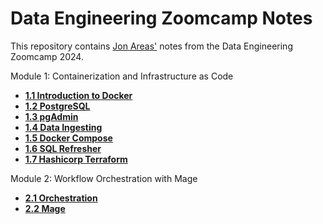 # Data Engineering Zoomcamp Notes

This repository contains [Jon Areas'](https://github.com/jxareas) notes from the Data Engineering Zoomcamp 2024.

Module 1: Containerization and Infrastructure as Code

* [**1.1 Introduction to Docker**](01_01_docker.md)
* [**1.2 PostgreSQL**](01_02_postgres.md)
* [**1.3 pgAdmin**](01_03_pgadmin.md)
* [**1.4 Data Ingesting**](01_04_data_ingesting.md)
* [**1.5 Docker Compose**](01_05_docker_compose.md)
* [**1.6 SQL Refresher**](01_06_sql.md)
* [**1.7 Hashicorp Terraform**](01_07_terraform.md)

Module 2: Workflow Orchestration with Mage
* [**2.1 Orchestration**](02_01_orchestration.md)
* [**2.2 Mage**](02_02_mage.md)
